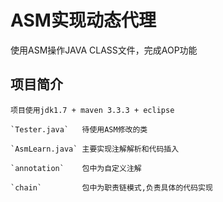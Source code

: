 ASM实现动态代理
====
使用ASM操作JAVA CLASS文件，完成AOP功能

项目简介
----
    项目使用jdk1.7 + maven 3.3.3 + eclipse
    
    `Tester.java`   待使用ASM修改的类
    
    `AsmLearn.java` 主要实现注解解析和代码插入
    
    `annotation`    包中为自定义注解
    
    `chain`         包中为职责链模式,负责具体的代码实现
